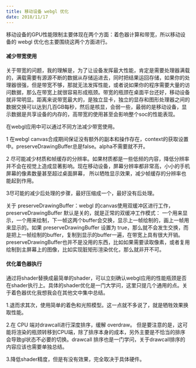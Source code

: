 ```yaml
---
title: 移动设备 webgl 优化
date: 2018/11/17
---
```


移动设备的GPU性能限制主要体现在两个方面：着色器计算和带宽，所以移动设备的 webgl 优化也主要围绕这两个方面进行。

#### 减少带宽使用

关于带宽的问题，我的理解是，为了让设备发挥最大性能，肯定是需要处理器满载的，满载需要有源源不断的数据从存储运进去，同时把结果运回存储，如果你的处理器很强，但是带宽不够，那就无法发挥性能，或者说如果你的程序需要大量的访问数据，那么在带宽上就很容易形成瓶颈。带宽的瓶颈在桌面平台还好，移动设备就非常明显。距离来说带宽最大的，是独立显卡，独立的显存和图形处理器之间的数据交换可以达到几百GB每秒，然后是核显，会弱一些，最弱的是移动设备，显示数据是共享设备的内存的，高带宽的使用甚至会影响整个soc的性能表现。

在webgl应用中可以通过不同方法减少带宽使用。

1 在webgl canvas合成期间保证没有额外的副本和操作存在，context的获取设置中。preserveDrawingBuffer总是false。alpha不需要就不开。

2 尽可能减少材质和帧缓存的分辨率。如果材质都是一些低频的内容，降低分辨率并不会在视觉上造成显著影响。现在移动设备，屏幕分辨率都非常高，小小的手机屏幕的像素数量甚至超过桌面屏幕， 所以牺牲显示效果，减少帧缓存的分辨率也能起到作用。

3尽可能的减少后处理的步骤，最好压缩成一个，最好没有后处理。

关于 preserveDrawingBuffer：webgl 的canvas使用双缓冲区进行工作，preserveDrawingBuffer 默认是关的，就是正常的双缓冲工作模式： 一个用来显示，一个用来绘制，下一帧这两个buffer会交换，显示上一帧绘制的，画上一帧用来显示的。如果 preserveDrawingBuffer 设置为 true，那么就不会发生交换，而是把上一帧绘制的buffer，复制到显示的buffer一遍，在带宽上具有很大开销。 preserveDrawingBuffer也并不是没用的东西，比如如果需要读取像素，或者复用绘制到主屏幕上的图像，比如实现脏矩形渲染优化，那么就非开不可。

#### 优化着色器执行

通过将shader替换成最简单的shader，可以立刻确认webgl应用的性能瓶颈是否在shader执行上。具体的shader优化是一门大学问，这里只提几个通用的点。关于着色器优化我想我会在其他文中集中总结。

1.退而求其次，使用简单的着色和光照模型。这一点就不多说了，就是牺牲效果换取性能。

2.在 CPU 端对drawcall进行深度排序，缓解 overdraw。 但是要注意的是，这可能将渲染的瓶颈转移到CPU端，除了排序本身的成本，另外主要是不恰当的排序会导致gl状态不必要的切换。drawcall 排序也是一门学问，关于drawcall排序的内容应该也需要单独总结。

3.降低shader精度，但是有没有效果，完全取决于具体硬件。

